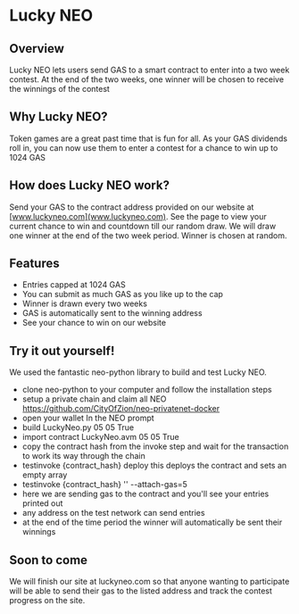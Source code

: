 # Lucky NEO

## Overview
Lucky NEO lets users send GAS to a smart contract to enter into a two week contest. At the end of the two weeks, one winner will be chosen to receive the winnings of the contest

## Why Lucky NEO?
Token games are a great past time that is fun for all. As your GAS dividends roll in, you can now use them to enter a contest for a chance to win up to 1024 GAS

## How does Lucky NEO work?
Send your GAS to the contract address provided on our website at [www.luckyneo.com](www.luckyneo.com). See the page to view your current chance to win and countdown till our random draw. We will draw one winner at the end of the two week period. Winner is chosen at random.

## Features
- Entries capped at 1024 GAS
- You can submit as much GAS as you like up to the cap
- Winner is drawn every two weeks
- GAS is automatically sent to the winning address
- See your chance to win on our website

## Try it out yourself!
We used the fantastic neo-python library to build and test Lucky NEO.
* clone neo-python to your computer and follow the installation steps
* setup a private chain and claim all NEO https://github.com/CityOfZion/neo-privatenet-docker 
* open your wallet
In the NEO prompt
* build LuckyNeo.py 05 05 True
* import contract LuckyNeo.avm 05 05 True  
* copy the contract hash from the invoke step and wait for the transaction to work its way through the chain
* testinvoke {contract_hash} deploy
this deploys the contract and sets an empty array
* testinvoke {contract_hash} '' --attach-gas=5
* here we are sending gas to the contract and you'll see your entries printed out
* any address on the test network can send entries 
* at the end of the time period the winner will automatically be sent their winnings 


## Soon to come
We will finish our site at luckyneo.com so that anyone wanting to participate will be able to send their gas to the listed address and track the contest progress on the site. 




